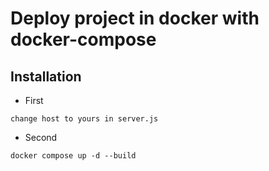 # Deploy project in docker with docker-compose

## Installation

* First
```
change host to yours in server.js
```

* Second
```
docker compose up -d --build
```
